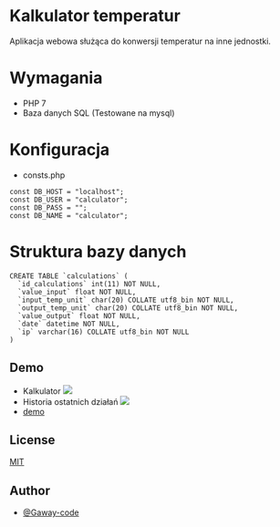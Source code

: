 
# Kalkulator temperatur

Aplikacja webowa służąca do konwersji temperatur na inne jednostki.

# Wymagania
- PHP 7
- Baza danych SQL (Testowane na mysql)

# Konfiguracja
- consts.php
```
const DB_HOST = "localhost";
const DB_USER = "calculator";
const DB_PASS = "";
const DB_NAME = "calculator";
```
# Struktura bazy danych
```
CREATE TABLE `calculations` (
  `id_calculations` int(11) NOT NULL,
  `value_input` float NOT NULL,
  `input_temp_unit` char(20) COLLATE utf8_bin NOT NULL,
  `output_temp_unit` char(20) COLLATE utf8_bin NOT NULL,
  `value_output` float NOT NULL,
  `date` datetime NOT NULL,
  `ip` varchar(16) COLLATE utf8_bin NOT NULL
) 
```
## Demo
- Kalkulator
  ![](https://i.ibb.co/M5pnnKs/1.png)
- Historia ostatnich działań
  ![](https://i.ibb.co/wdrK5Nz/history.png)
 - [demo](http://kalkulator.gaway.pl)

## License

[MIT](https://choosealicense.com/licenses/mit/)


## Author

- [@Gaway-code](https://github.com/Gaway-Code)
